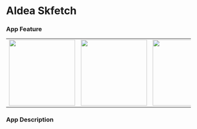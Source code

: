 # AIdea Skfetch

### App Feature

<table>
<tr>
<td>
<img src="https://user-images.githubusercontent.com/111719007/220984104-ceb9bed8-939d-4a62-8347-6d04765d4fee.gif" width="180" />
</td>
<td>
<img src="https://user-images.githubusercontent.com/111719007/220984124-5a3b7954-af92-41c4-babb-3bafc0ab6b77.gif" width="180" />
</td>
<td>
<img src="https://user-images.githubusercontent.com/111719007/220984147-13c19ed3-1fdd-4d3a-9e17-47e1aba1f53d.gif" width="180" />
</td>
<td>
<img src="https://user-images.githubusercontent.com/111719007/220984157-a10fbf26-5fac-47fa-9460-71d832c62f4e.gif" width="180" />
</td>
</tr>
</table>


### App Description
